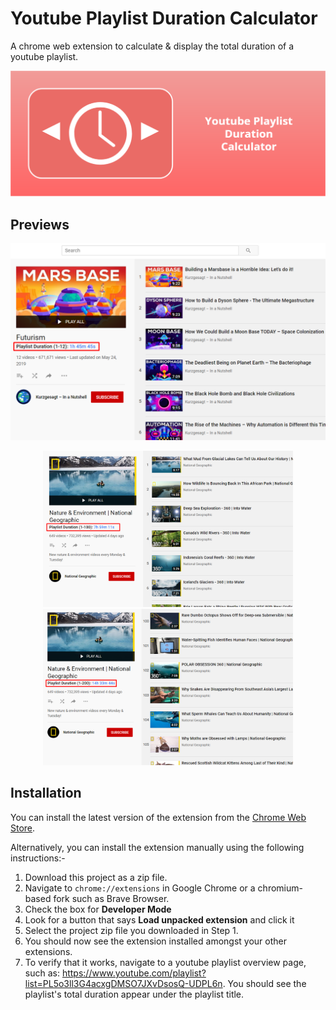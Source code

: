 # Youtube Playlist Duration Calculator

A chrome web extension to calculate & display the total duration of a youtube playlist.

<img src="screenshots/banner.png">

## Previews

<p align="center">
  <img src="screenshots/default.png" width="800">
</p>

<p align="center">
  <img src="screenshots/example1.png" width="400">
  <img src="screenshots/example1_2.png" width="400">
</p>

## Installation

You can install the latest version of the extension from the [Chrome Web Store](https://chrome.google.com/webstore/detail/youtube-playlist-duration/pijbakhgmhhadeakaocjfockpndcpobk).

Alternatively, you can install the extension manually using the following instructions:-

1. Download this project as a zip file.
2. Navigate to `chrome://extensions` in Google Chrome or a chromium-based fork such as Brave Browser.
3. Check the box for **Developer Mode**
4. Look for a button that says **Load unpacked extension** and click it
5. Select the project zip file you downloaded in Step 1.
6. You should now see the extension installed amongst your other extensions.
7. To verify that it works, navigate to a youtube playlist overview page, such as: https://www.youtube.com/playlist?list=PL5o3ll3G4acxgDMSO7JXvDsosQ-UDPL6n. You should see the playlist's total duration appear under the playlist title.